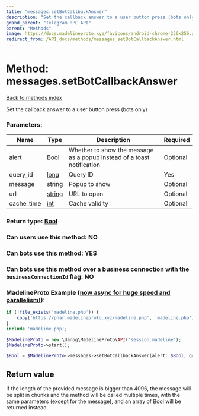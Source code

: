 ```yaml
---
title: "messages.setBotCallbackAnswer"
description: "Set the callback answer to a user button press (bots only)"
grand_parent: "Telegram RPC API"
parent: "Methods"
image: https://docs.madelineproto.xyz/favicons/android-chrome-256x256.png
redirect_from: /API_docs/methods/messages_setBotCallbackAnswer.html
---
```

# Method: messages.setBotCallbackAnswer
[Back to methods index](index.html)



Set the callback answer to a user button press (bots only)

### Parameters:

| Name     |    Type       | Description | Required |
|----------|---------------|-------------|----------|
|alert|[Bool](/API_docs/types/Bool.html) | Whether to show the message as a popup instead of a toast notification | Optional|
|query\_id|[long](/API_docs/types/long.html) | Query ID | Yes|
|message|[string](/API_docs/types/string.html) | Popup to show | Optional|
|url|[string](/API_docs/types/string.html) | URL to open | Optional|
|cache\_time|[int](/API_docs/types/int.html) | Cache validity | Optional|


### Return type: [Bool](/API_docs/types/Bool.html)

### Can users use this method: **NO**


### Can bots use this method: **YES**


### Can bots use this method over a business connection with the `businessConnectionId` flag: **NO**


### MadelineProto Example ([now async for huge speed and parallelism!](https://docs.madelineproto.xyz/docs/ASYNC.html)):


```php
if (!file_exists('madeline.php')) {
    copy('https://phar.madelineproto.xyz/madeline.php', 'madeline.php');
}
include 'madeline.php';

$MadelineProto = new \danog\MadelineProto\API('session.madeline');
$MadelineProto->start();

$Bool = $MadelineProto->messages->setBotCallbackAnswer(alert: $Bool, query_id: $long, message: 'string', url: 'string', cache_time: $int, );
```


## Return value 

If the length of the provided message is bigger than 4096, the message will be split in chunks and the method will be called multiple times, with the same parameters (except for the message), and an array of [Bool](../types/Bool.html) will be returned instead.


